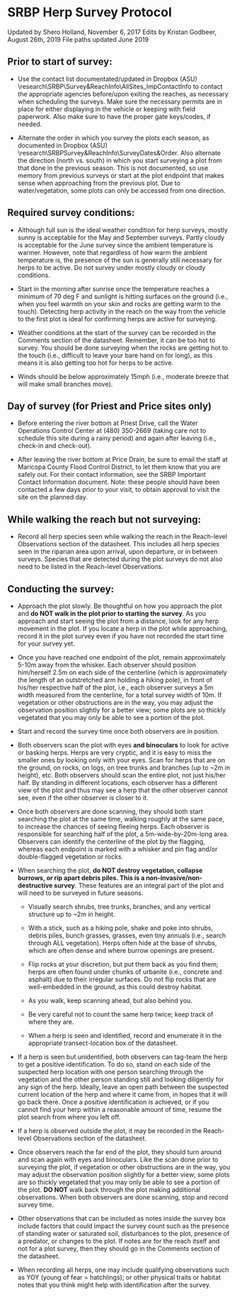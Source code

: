 # **SRBP Herp Survey Protocol**

Updated by Shero Holland, November 6, 2017
Edits by Kristan Godbeer, August 26th, 2019
File paths updated June 2019


## **Prior to start of survey:**

* Use the contact list documentated/updated in Dropbox (ASU) \research\SRBP\Survey&ReachInfo\AllSites_ImpContactInfo to contact the appropriate agencies before/upon exiting the reaches, as necessary when scheduling the surveys. Make sure the necessary permits are in place for either displaying in the vehicle or keeping with field paperwork. Also make sure to have the proper gate keys/codes, if needed.

* Alternate the order in which you survey the plots each season, as documented in Dropbox (ASU) \research\SRBPSurvey&ReachInfo\SurveyDates&Order. Also alternate the direction (north vs. south) in which you start surveying a plot from that done in the previous season. This is not documented, so use memory from previous surveys or start at the plot endpoint that makes sense when approaching from the previous plot. Due to water/vegetation, some plots can only be accessed from one direction.


## **Required survey conditions:**

* Although full sun is the ideal weather condition for herp surveys, mostly sunny is acceptable for the May and September surveys. Partly cloudy is acceptable for the June survey since the ambient temperature is warmer. However, note that regardless of how warm the ambient temperature is, the presence of the sun is generally still necessary for herps to be active. Do not survey under mostly cloudy or cloudy conditions.

* Start in the morning after sunrise once the temperature reaches a minimum of 70 deg F and sunlight is hitting surfaces on the ground (i.e., when you feel warmth on your skin and rocks are getting warm to the touch). Detecting herp activity in the reach on the way from the vehicle to the first plot is ideal for confirming herps are active for surveying.

* Weather conditions at the start of the survey can be recorded in the Comments section of the datasheet. Remember, it can be too hot to survey. You should be done surveying when the rocks are getting hot to the touch (i.e., difficult to leave your bare hand on for long), as this means it is also getting too hot for herps to be active.

* Winds should be below approximately 15mph (i.e., moderate breeze that will make small branches move).


## **Day of survey (for Priest and Price sites only)**

* Before entering the river bottom at Priest Drive, call the Water Operations Control Center at (480) 350-2669 (taking care not to schedule this site during a rainy period) and again after leaving (i.e., check-in and check-out).

* After leaving the river bottom at Price Drain, be sure to email the staff at  Maricopa County Flood Control District, to let them know that you are safely out.  For their contact information, see the SRBP Important Contact Information document.  Note: these people should have been contacted a few days prior to your visit, to obtain approval to visit the site on the planned day.


## **While walking the reach but not surveying:**

* Record all herp species seen while walking the reach in the Reach-level Observations section of the datasheet. This includes all herp species seen in the riparian area upon arrival, upon departure, or in between surveys. Species that are detected during the plot surveys do not also need to be listed in the Reach-level Observations.


## **Conducting the survey:**

* Approach the plot slowly. Be thoughtful on how you approach the plot and **do NOT walk in the plot prior to starting the survey**. As you approach and start seeing the plot from a distance, look for any herp movement in the plot. If you locate a herp in the plot while approaching, record it in the plot survey even if you have not recorded the start time for your survey yet.

* Once you have reached one endpoint of the plot, remain approximately 5-10m away from the whisker. Each observer should position him/herself 2.5m on each side of the centerline (which is approximately the length of an outstretched arm holding a hiking pole), in front of his/her respective half of the plot, i.e., each observer surveys a 5m width measured from the centerline, for a total survey width of 10m. If vegetation or other obstructions are in the way, you may adjust the observation position slightly for a better view; some plots are so thickly vegetated that you may only be able to see a portion of the plot.

* Start and record the survey time once both observers are in position.

* Both observers scan the plot with eyes **and binoculars** to look for active or basking herps. Herps are very cryptic, and it is easy to miss the smaller ones by looking only with your eyes. Scan for herps that are on the ground, on rocks, on logs, on tree trunks and branches (up to ~2m in height), etc. Both observers should scan the entire plot, not just his/her half. By standing in different locations, each observer has a different view of the plot and thus may see a herp that the other observer cannot see, even if the other observer is closer to it.

* Once both observers are done scanning, they should both start searching the plot at the same time, walking roughly at the same pace, to increase the chances of seeing fleeing herps. Each observer is responsible for searching half of the plot, a 5m-wide-by-20m-long area. Observers can identify the centerline of the plot by the flagging, whereas each endpoint is marked with a whisker and pin flag and/or double-flagged vegetation or rocks.

* When searching the plot, **do NOT destroy vegetation, collapse burrows, or rip apart debris piles. This is a non-invasive/non-destructive survey**. These features are an integral part of the plot and will need to be surveyed in future seasons.

   * Visually search shrubs, tree trunks, branches, and any vertical structure up to ~2m in height.

   * With a stick, such as a hiking pole, shake and poke into shrubs, debris piles, bunch grasses, grasses, even tiny annuals (i.e., search through ALL vegetation). Herps often hide at the base of shrubs, which are often dense and where burrow openings are present.

   * Flip rocks at your discretion, but put them back as you find them; herps are often found under chunks of urbanite (i.e., concrete and asphalt) due to their irregular surfaces. Do not flip rocks that are well-embedded in the ground, as this could destroy habitat.

   * As you walk, keep scanning ahead, but also behind you.

   * Be very careful not to count the same herp twice; keep track of where they are.

   * When a herp is seen and identified, record and enumerate it in the appropriate transect-location box of the datasheet.

* If a herp is seen but unidentified, both observers can tag-team the herp to get a positive identification. To do so, stand on each side of the suspected herp location with one person searching through the vegetation and the other person standing still and looking diligently for any sign of the herp. Ideally, leave an open path between the suspected current location of the herp and where it came from, in hopes that it will go back there. Once a positive identification is achieved, or if you cannot find your herp within a reasonable amount of time, resume the plot search from where you left off.

* If a herp is observed outside the plot, it may be recorded in the Reach-level Observations section of the datasheet.

* Once observers reach the far end of the plot, they should turn around and scan again with eyes and binoculars. Like the scan done prior to surveying the plot, if vegetation or other obstructions are in the way, you may adjust the observation position slightly for a better view; some plots are so thickly vegetated that you may only be able to see a portion of the plot. **DO NOT** walk back through the plot making additional observations. When both observers are done scanning, stop and record survey time.

* Other observations that can be included as notes inside the survey box include factors that could impact the survey count such as the presence of standing water or saturated soil, disturbances to the plot, presence of a predator, or changes to the plot. If notes are for the reach itself and not for a plot survey, then they should go in the Comments section of the datasheet.

* When recording all herps, one may include qualifying observations such as YOY (young of fear = hatchlings); or other physical traits or habitat notes that you think might help with identification after the survey.